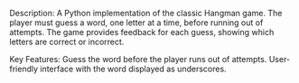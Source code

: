 Description:
A Python implementation of the classic Hangman game. The player must guess a word, one letter at a time, before running out of attempts. The game provides feedback for each guess, showing which letters are correct or incorrect.

Key Features:
Guess the word before the player runs out of attempts.
User-friendly interface with the word displayed as underscores.
